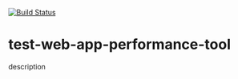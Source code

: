 [![Build Status](https://travis-ci.com/mikushov-mihail/test-web-app-performance-tool.svg?branch=master)](https://travis-ci.com/mikushov-mihail/test-web-app-performance-tool)
# test-web-app-performance-tool

description
